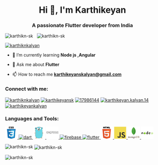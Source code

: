 
<h1 align="center">Hi 👋, I'm Karthikeyan</h1>
<h3 align="center">A passionate Flutter developer from India</h3>
<img  align="right" width="400" style="border: 10px; border-image: url('8bitdog.jpg'); "src="https://camo.githubusercontent.com/c1dcb74cc1c1835b1d716f5051499a2814c683c806b15f04b0eba492863703e9/68747470733a2f2f63646e2e6472696262626c652e636f6d2f75736572732f3733303730332f73637265656e73686f74732f363538313234332f6176656e746f2e676966" alt="karthikn-sk" />

<p align="left"> <img src="https://komarev.com/ghpvc/?username=karthikn-sk&label=Profile%20views&color=0e75b6&style=flat" alt="karthikn-sk" /> </p>

<p align="left"> <a href="https://twitter.com/karthiknkalyan" target="blank"><img src="https://img.shields.io/twitter/follow/karthiknkalyan?logo=twitter&style=for-the-badge" alt="karthiknkalyan" /></a> </p>

- 🌱 I’m currently learning **Node js ,Angular**

- 💬 Ask me about **Flutter**

- 📫 How to reach me **karthikeyanskalyan@gmail.com**

<h3 align="left">Connect with me:</h3>
<p align="left">
<a href="https://twitter.com/karthiknkalyan" target="blank"><img align="center" src="https://raw.githubusercontent.com/rahuldkjain/github-profile-readme-generator/master/src/images/icons/Social/twitter.svg" alt="karthiknkalyan" height="30" width="40" /></a>
<a href="https://linkedin.com/in/karthikeyansk" target="blank"><img align="center" src="https://raw.githubusercontent.com/rahuldkjain/github-profile-readme-generator/master/src/images/icons/Social/linked-in-alt.svg" alt="karthikeyansk" height="30" width="40" /></a>
<a href="https://stackoverflow.com/users/17986144" target="blank"><img align="center" src="https://raw.githubusercontent.com/rahuldkjain/github-profile-readme-generator/master/src/images/icons/Social/stack-overflow.svg" alt="17986144" height="30" width="40" /></a>
<a href="https://fb.com/karthikeyan.kalyan.14" target="blank"><img align="center" src="https://raw.githubusercontent.com/rahuldkjain/github-profile-readme-generator/master/src/images/icons/Social/facebook.svg" alt="karthikeyan.kalyan.14" height="30" width="40" /></a>
<a href="https://instagram.com/karthikeyankalyan" target="blank"><img align="center" src="https://raw.githubusercontent.com/rahuldkjain/github-profile-readme-generator/master/src/images/icons/Social/instagram.svg" alt="karthikeyankalyan" height="30" width="40" /></a>
</p>

<h3 align="left">Languages and Tools:</h3>
<p align="left">
 <a href="https://www.w3schools.com/css/" target="_blank" rel="noreferrer"> <img src="https://raw.githubusercontent.com/devicons/devicon/master/icons/css3/css3-original-wordmark.svg" alt="css3" width="40" height="40"/> </a> <a href="https://dart.dev" target="_blank" rel="noreferrer"> <img src="https://www.vectorlogo.zone/logos/dartlang/dartlang-icon.svg" alt="dart" width="40" height="40"/> </a> <a href="https://golang.org" target="_blank" rel="noreferrer"> <img src="https://raw.githubusercontent.com/devicons/devicon/master/icons/go/go-original.svg" alt="go" width="40" height="40"/> </a> <a href="https://expressjs.com" target="_blank" rel="noreferrer"> <img src="https://raw.githubusercontent.com/devicons/devicon/master/icons/express/express-original-wordmark.svg" alt="express" width="40" height="40"/> </a> <a href="https://firebase.google.com/" target="_blank" rel="noreferrer"> <img src="https://www.vectorlogo.zone/logos/firebase/firebase-icon.svg" alt="firebase" width="40" height="40"/> </a> <a href="https://flutter.dev" target="_blank" rel="noreferrer"> <img src="https://www.vectorlogo.zone/logos/flutterio/flutterio-icon.svg" alt="flutter" width="40" height="40"/> </a> <a href="https://www.w3.org/html/" target="_blank" rel="noreferrer"> <img src="https://raw.githubusercontent.com/devicons/devicon/master/icons/html5/html5-original-wordmark.svg" alt="html5" width="40" height="40"/> </a> <a href="https://developer.mozilla.org/en-US/docs/Web/JavaScript" target="_blank" rel="noreferrer"> <img src="https://raw.githubusercontent.com/devicons/devicon/master/icons/javascript/javascript-original.svg" alt="javascript" width="40" height="40"/> </a> <a href="https://www.mongodb.com/" target="_blank" rel="noreferrer"> <img src="https://raw.githubusercontent.com/devicons/devicon/master/icons/mongodb/mongodb-original-wordmark.svg" alt="mongodb" width="40" height="40"/> </a> <a href="https://nodejs.org" target="_blank" rel="noreferrer"> <img src="https://raw.githubusercontent.com/devicons/devicon/master/icons/nodejs/nodejs-original-wordmark.svg" alt="nodejs" width="40" height="40"/> </a> </p>

<p><img align="left" src="https://github-readme-stats.vercel.app/api/top-langs?username=karthikn-sk&show_icons=true&locale=en&layout=compact" alt="karthikn-sk" /></p>

<p>&nbsp;<img align="center" src="https://github-readme-stats.vercel.app/api?username=karthikn-sk&show_icons=true&locale=en" alt="karthikn-sk" /></p>

<p><img align="center" src="https://github-readme-streak-stats.herokuapp.com/?user=karthikn-sk&" alt="karthikn-sk" /></p>
